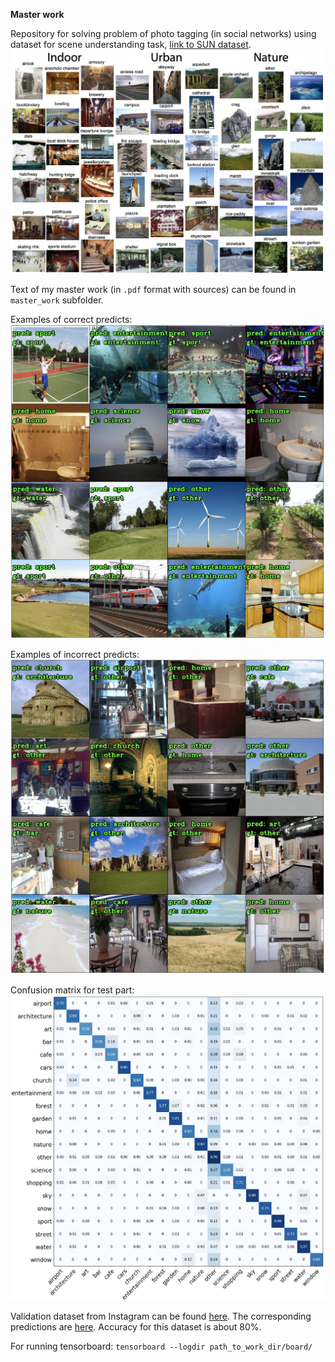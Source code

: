 **Master work**

Repository for solving problem of photo tagging (in social networks) using
dataset for scene understanding task,
[link to SUN dataset](https://vision.princeton.edu/projects/2010/SUN/).
![](master_work/pic/Sun.png)


Text of my master work (in `.pdf` format with sources) can be found in `master_work` subfolder.


Examples of correct predicts:
![](master_work/pic/correct_predict.png)

Examples of incorrect predicts:
![](master_work/pic/err_predict.png)


Confusion matrix for test part:
![](master_work/pic/conf_mat.png)

Validation dataset from Instagram can be found
 [here](https://drive.google.com/file/d/1SLAHIxzAk7eTLKUhPHRIJq7byoL72eAU/view?usp=sharing).
The corresponding predictions are
 [here](https://drive.google.com/file/d/1t3TW_qkvdMoMzIimyZNG9ukXnO8O2GjX/view?usp=sharing). Accuracy for this dataset is about 80%.

 
 For running tensorboard:
`tensorboard --logdir path_to_work_dir/board/`
